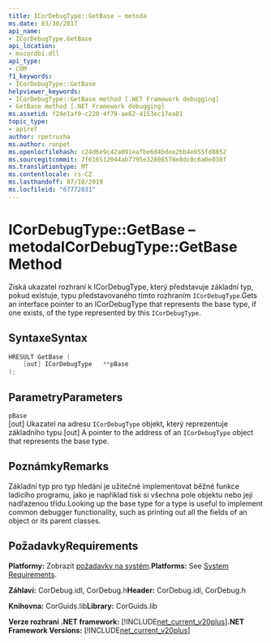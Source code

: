 ```yaml
---
title: ICorDebugType::GetBase – metoda
ms.date: 03/30/2017
api_name:
- ICorDebugType.GetBase
api_location:
- mscordbi.dll
api_type:
- COM
f1_keywords:
- ICorDebugType::GetBase
helpviewer_keywords:
- ICorDebugType::GetBase method [.NET Framework debugging]
- GetBase method [.NET Framework debugging]
ms.assetid: f24e1af9-c220-4f79-ae62-4153ec17ea81
topic_type:
- apiref
author: rpetrusha
ms.author: ronpet
ms.openlocfilehash: c24d6e9c42a091eafbe6d4bdee2bb4e055fd8852
ms.sourcegitcommit: 7f616512044ab7795e32806578e8dc0c6a0e038f
ms.translationtype: MT
ms.contentlocale: cs-CZ
ms.lasthandoff: 07/10/2019
ms.locfileid: "67772031"
---
```

# <a name="icordebugtypegetbase-method"></a><span data-ttu-id="29aac-102">ICorDebugType::GetBase – metoda</span><span class="sxs-lookup"><span data-stu-id="29aac-102">ICorDebugType::GetBase Method</span></span>
<span data-ttu-id="29aac-103">Získá ukazatel rozhraní k ICorDebugType, který představuje základní typ, pokud existuje, typu představovaného tímto rozhraním `ICorDebugType`.</span><span class="sxs-lookup"><span data-stu-id="29aac-103">Gets an interface pointer to an ICorDebugType that represents the base type, if one exists, of the type represented by this `ICorDebugType`.</span></span>  
  
## <a name="syntax"></a><span data-ttu-id="29aac-104">Syntaxe</span><span class="sxs-lookup"><span data-stu-id="29aac-104">Syntax</span></span>  
  
```cpp  
HRESULT GetBase (  
    [out] ICorDebugType   **pBase  
);  
```  
  
## <a name="parameters"></a><span data-ttu-id="29aac-105">Parametry</span><span class="sxs-lookup"><span data-stu-id="29aac-105">Parameters</span></span>  
 `pBase`  
 <span data-ttu-id="29aac-106">[out] Ukazatel na adresu `ICorDebugType` objekt, který reprezentuje základního typu.</span><span class="sxs-lookup"><span data-stu-id="29aac-106">[out] A pointer to the address of an `ICorDebugType` object that represents the base type.</span></span>  
  
## <a name="remarks"></a><span data-ttu-id="29aac-107">Poznámky</span><span class="sxs-lookup"><span data-stu-id="29aac-107">Remarks</span></span>  
 <span data-ttu-id="29aac-108">Základní typ pro typ hledání je užitečné implementovat běžné funkce ladicího programu, jako je například tisk si všechna pole objektu nebo její nadřazenou třídu.</span><span class="sxs-lookup"><span data-stu-id="29aac-108">Looking up the base type for a type is useful to implement common debugger functionality, such as printing out all the fields of an object or its parent classes.</span></span>  
  
## <a name="requirements"></a><span data-ttu-id="29aac-109">Požadavky</span><span class="sxs-lookup"><span data-stu-id="29aac-109">Requirements</span></span>  
 <span data-ttu-id="29aac-110">**Platformy:** Zobrazit [požadavky na systém](../../../../docs/framework/get-started/system-requirements.md).</span><span class="sxs-lookup"><span data-stu-id="29aac-110">**Platforms:** See [System Requirements](../../../../docs/framework/get-started/system-requirements.md).</span></span>  
  
 <span data-ttu-id="29aac-111">**Záhlaví:** CorDebug.idl, CorDebug.h</span><span class="sxs-lookup"><span data-stu-id="29aac-111">**Header:** CorDebug.idl, CorDebug.h</span></span>  
  
 <span data-ttu-id="29aac-112">**Knihovna:** CorGuids.lib</span><span class="sxs-lookup"><span data-stu-id="29aac-112">**Library:** CorGuids.lib</span></span>  
  
 <span data-ttu-id="29aac-113">**Verze rozhraní .NET framework:** [!INCLUDE[net_current_v20plus](../../../../includes/net-current-v20plus-md.md)]</span><span class="sxs-lookup"><span data-stu-id="29aac-113">**.NET Framework Versions:** [!INCLUDE[net_current_v20plus](../../../../includes/net-current-v20plus-md.md)]</span></span>
